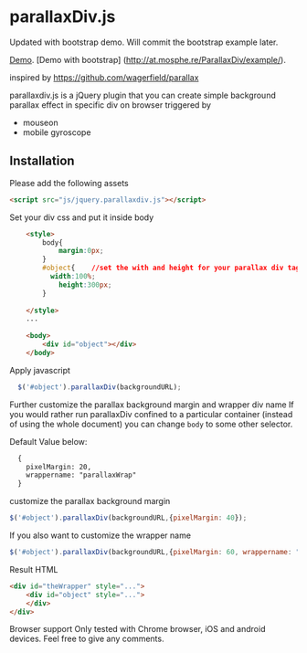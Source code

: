 parallaxDiv.js
==============
Updated with bootstrap demo.
Will commit the bootstrap example later.

[Demo](http://at.mosphe.re/ParallaxDiv/demo.html).
[Demo with bootstrap] (http://at.mosphe.re/ParallaxDiv/example/).


inspired by https://github.com/wagerfield/parallax

parallaxdiv.js is a jQuery plugin that you can create simple background parallax effect in specific div on browser triggered by
- mouseon 
- mobile gyroscope

## Installation

Please add the following assets

```HTML
<script src="js/jquery.parallaxdiv.js"></script>
```

Set your div css and put it inside body

```HTML
	<style>
		body{
			margin:0px;
		}
		#object{    //set the with and height for your parallax div tag
		  width:100%;
			height:300px;
		}
		
	</style>
	...
	
	<body>
		<div id="object"></div>
	</body>
```

Apply javascript
```Javascript
  $('#object').parallaxDiv(backgroundURL);
```

Further customize the parallax background margin and wrapper div name 
If you would rather run parallaxDiv confined to a particular container (instead of using the whole document) you can
change `body` to some other selector.

Default Value below:
``` Html
  {
  	pixelMargin: 20,
  	wrappername: "parallaxWrap"
  }
```
customize the parallax background margin

```Javascript
$('#object').parallaxDiv(backgroundURL,{pixelMargin: 40});
```

If you also want to customize the wrapper name
```Javascript
$('#object').parallaxDiv(backgroundURL,{pixelMargin: 60, wrappername: "theWrapper" });
```

Result HTML
```HTML 
<div id="theWrapper" style="...">
	<div id="object" style="...">
	</div>
</div>
```

Browser support
Only tested with Chrome browser, iOS and android devices. Feel free to give any comments.




